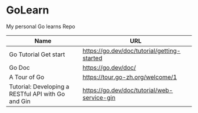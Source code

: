 # GoLearn
My personal Go learns Repo


Name | URL 
---------|----------
 Go Tutorial Get start | https://go.dev/doc/tutorial/getting-started
 Go Doc | https://go.dev/doc/
 A Tour of Go | https://tour.go-zh.org/welcome/1
 Tutorial: Developing a RESTful API with Go and Gin|https://go.dev/doc/tutorial/web-service-gin
